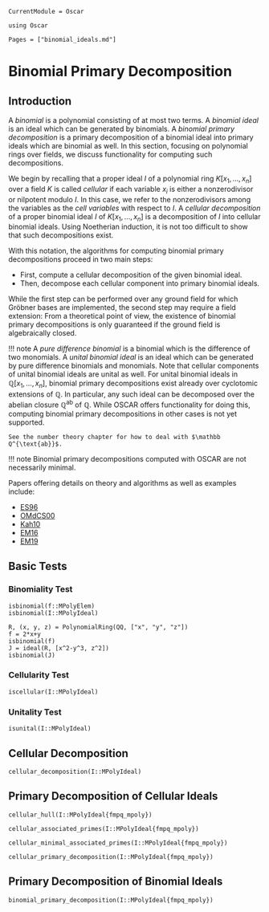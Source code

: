 ```@meta
CurrentModule = Oscar
```

```@setup oscar
using Oscar
```

```@contents
Pages = ["binomial_ideals.md"]
```

# Binomial Primary Decomposition

## Introduction

A *binomial* is a polynomial consisting of at most two terms. A *binomial ideal*
is an ideal which can be generated by binomials. A *binomial primary decomposition*
is a primary decomposition of a binomial ideal into primary ideals which are binomial
as well. In this section, focusing on polynomial rings over fields, we discuss functionality
for computing such decompositions.

We begin by recalling that a proper ideal $I$ of a polynomial ring $K[x_1, \dots, x_n]$ over a
field $K$ is called *cellular* if each variable $x_i$ is either a nonzerodivisor or nilpotent modulo $I$.
In this case, we refer to the nonzerodivisors among the variables as the *cell variables* with respect to $I$.
A *cellular decomposition* of a proper binomial ideal $I$ of $K[x_1, \dots, x_n]$ is a decomposition of $I$ into cellular binomial ideals.
Using Noetherian induction, it is not too difficult to show that such decompositions exist. 

With this notation, the algorithms for computing binomial primary decompositions proceed in two main steps:

- First, compute a cellular decomposition of the given binomial ideal.
- Then, decompose each cellular component into primary binomial ideals.

While the first step can be performed over any ground field for which Gröbner bases are implemented, the second step may require a field extension: From a theoretical point of view, the existence of binomial primary decompositions is only guaranteed if the ground field is algebraically closed.

!!! note
    A *pure difference binomial* is a binomial which is the difference of two monomials. A *unital binomial ideal* is an ideal which can be generated by pure difference binomials and monomials. Note that cellular components of unital binomial ideals are unital as well. For unital binomial ideals in $\mathbb Q[x_1, \dots, x_n]$, binomial primary decompositions exist already over cyclotomic extensions of $\mathbb Q$. In particular, any such ideal can be decomposed over the abelian closure $\mathbb Q^{\text{ab}}$ of $\mathbb Q$. While OSCAR offers functionality for doing this, computing  binomial primary decompositions  in other cases is not yet supported. 

    See the number theory chapter for how to deal with $\mathbb Q^{\text{ab}}$.
!!! note
    Binomial primary decompositions computed with OSCAR are not necessarily minimal.

Papers offering details on theory and algorithms as well as examples include:

- [ES96](@cite)
- [OMdCS00](@cite)
- [Kah10](@cite)
- [EM16](@cite)
- [EM19](@cite)

## Basic Tests

### Binomiality Test

```@docs
isbinomial(f::MPolyElem)
isbinomial(I::MPolyIdeal)
```
```@repl oscar
R, (x, y, z) = PolynomialRing(QQ, ["x", "y", "z"])
f = 2*x+y
isbinomial(f)
J = ideal(R, [x^2-y^3, z^2])
isbinomial(J)
```

### Cellularity Test

```@docs
iscellular(I::MPolyIdeal)
```

### Unitality Test

```@docs
isunital(I::MPolyIdeal)
```



## Cellular Decomposition

```@docs
cellular_decomposition(I::MPolyIdeal)
```

## Primary Decomposition of Cellular Ideals

```@docs
cellular_hull(I::MPolyIdeal{fmpq_mpoly})
```

```@docs
cellular_associated_primes(I::MPolyIdeal{fmpq_mpoly})
```

```@docs
cellular_minimal_associated_primes(I::MPolyIdeal{fmpq_mpoly})
```

```@docs
cellular_primary_decomposition(I::MPolyIdeal{fmpq_mpoly})
```

## Primary Decomposition of Binomial  Ideals

```@docs
binomial_primary_decomposition(I::MPolyIdeal{fmpq_mpoly})
```



